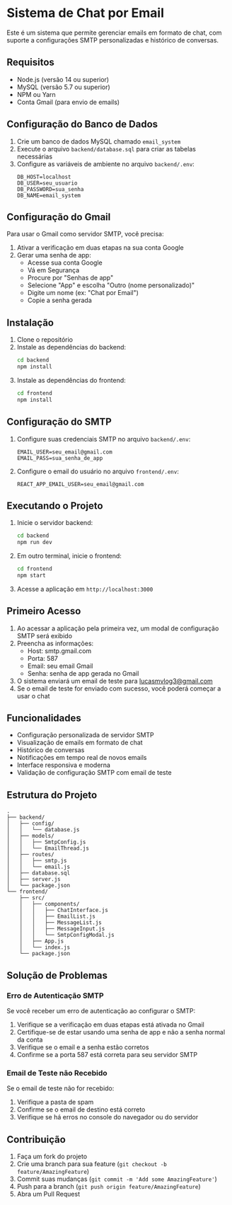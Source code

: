 # Sistema de Chat por Email

Este é um sistema que permite gerenciar emails em formato de chat, com suporte a configurações SMTP personalizadas e histórico de conversas.

## Requisitos

- Node.js (versão 14 ou superior)
- MySQL (versão 5.7 ou superior)
- NPM ou Yarn
- Conta Gmail (para envio de emails)

## Configuração do Banco de Dados

1. Crie um banco de dados MySQL chamado `email_system`
2. Execute o arquivo `backend/database.sql` para criar as tabelas necessárias
3. Configure as variáveis de ambiente no arquivo `backend/.env`:
   ```
   DB_HOST=localhost
   DB_USER=seu_usuario
   DB_PASSWORD=sua_senha
   DB_NAME=email_system
   ```

## Configuração do Gmail

Para usar o Gmail como servidor SMTP, você precisa:

1. Ativar a verificação em duas etapas na sua conta Google
2. Gerar uma senha de app:
   - Acesse sua conta Google
   - Vá em Segurança
   - Procure por "Senhas de app"
   - Selecione "App" e escolha "Outro (nome personalizado)"
   - Digite um nome (ex: "Chat por Email")
   - Copie a senha gerada

## Instalação

1. Clone o repositório
2. Instale as dependências do backend:
   ```bash
   cd backend
   npm install
   ```
3. Instale as dependências do frontend:
   ```bash
   cd frontend
   npm install
   ```

## Configuração do SMTP

1. Configure suas credenciais SMTP no arquivo `backend/.env`:
   ```
   EMAIL_USER=seu_email@gmail.com
   EMAIL_PASS=sua_senha_de_app
   ```

2. Configure o email do usuário no arquivo `frontend/.env`:
   ```
   REACT_APP_EMAIL_USER=seu_email@gmail.com
   ```

## Executando o Projeto

1. Inicie o servidor backend:
   ```bash
   cd backend
   npm run dev
   ```

2. Em outro terminal, inicie o frontend:
   ```bash
   cd frontend
   npm start
   ```

3. Acesse a aplicação em `http://localhost:3000`

## Primeiro Acesso

1. Ao acessar a aplicação pela primeira vez, um modal de configuração SMTP será exibido
2. Preencha as informações:
   - Host: smtp.gmail.com
   - Porta: 587
   - Email: seu email Gmail
   - Senha: senha de app gerada no Gmail
3. O sistema enviará um email de teste para lucasmvlog3@gmail.com
4. Se o email de teste for enviado com sucesso, você poderá começar a usar o chat

## Funcionalidades

- Configuração personalizada de servidor SMTP
- Visualização de emails em formato de chat
- Histórico de conversas
- Notificações em tempo real de novos emails
- Interface responsiva e moderna
- Validação de configuração SMTP com email de teste

## Estrutura do Projeto

```
.
├── backend/
│   ├── config/
│   │   └── database.js
│   ├── models/
│   │   ├── SmtpConfig.js
│   │   └── EmailThread.js
│   ├── routes/
│   │   ├── smtp.js
│   │   └── email.js
│   ├── database.sql
│   ├── server.js
│   └── package.json
└── frontend/
    ├── src/
    │   ├── components/
    │   │   ├── ChatInterface.js
    │   │   ├── EmailList.js
    │   │   ├── MessageList.js
    │   │   ├── MessageInput.js
    │   │   └── SmtpConfigModal.js
    │   ├── App.js
    │   └── index.js
    └── package.json
```

## Solução de Problemas

### Erro de Autenticação SMTP

Se você receber um erro de autenticação ao configurar o SMTP:

1. Verifique se a verificação em duas etapas está ativada no Gmail
2. Certifique-se de estar usando uma senha de app e não a senha normal da conta
3. Verifique se o email e a senha estão corretos
4. Confirme se a porta 587 está correta para seu servidor SMTP

### Email de Teste não Recebido

Se o email de teste não for recebido:

1. Verifique a pasta de spam
2. Confirme se o email de destino está correto
3. Verifique se há erros no console do navegador ou do servidor

## Contribuição

1. Faça um fork do projeto
2. Crie uma branch para sua feature (`git checkout -b feature/AmazingFeature`)
3. Commit suas mudanças (`git commit -m 'Add some AmazingFeature'`)
4. Push para a branch (`git push origin feature/AmazingFeature`)
5. Abra um Pull Request 